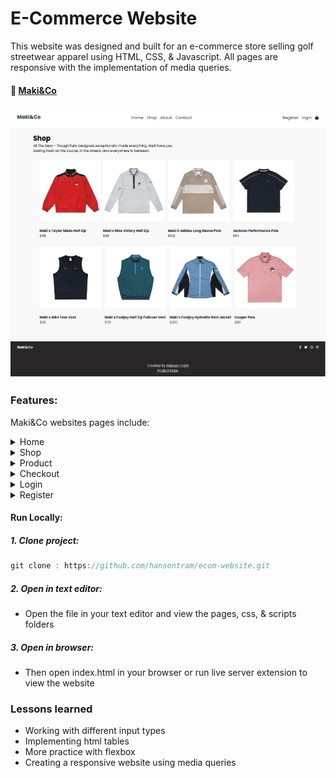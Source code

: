 # E-Commerce Website

This website was designed and built for an e-commerce store selling golf streetwear apparel using HTML, CSS, & Javascript. All pages are responsive with the implementation of media queries. 

#### 🔗 [ Maki&Co](makiapparel.netlify.app)
<img src="./images/shop.png"  />

### Features:

Maki&Co websites pages include:

<details>
  <summary>Home</summary>
  <img src="./images/home-1.png"  />

</details>
<details>
  <summary>Shop</summary>
  <img src="./images/shop.png"  />
</details>
<details>
  <summary>Product</summary>
   <img src="./images/product.png"  />
</details>
<details>
  <summary>Checkout</summary>
   <img src="./images/checkout.png"  />
   <img src="./images/checkout-code.png"  />
   <p>This piece of css code was particularly interesting to me because it was the first time I used `flex-direction: row-reverse` instead of `row` on a media query to shift the cart container to the right in order to make the page responsive. </p>

</details>
<details>
  <summary>Login</summary>
  <img src="./images/login.png"  />
</details>
<details>
  <summary>Register</summary>
   <img src="./images/register.png"  />

</details>

#### Run Locally:

##### 1. Clone project:

```javascript
git clone : https://github.com/hansontram/ecom-website.git
```

##### 2. Open in text editor:

- Open the file in your text editor and view the pages, css, & scripts folders
##### 3. Open in browser:

- Then open index.html in your browser or run live server extension to view the website

### Lessons learned
- Working with different input types
- Implementing html tables
- More practice with flexbox
- Creating a responsive website using media queries